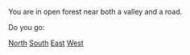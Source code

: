 You are in open forest near both a valley and a road.

Do you go:

[North](../end_of_the_road.md)
[South](../forest/forest.md)
[East](../valley/valley.md)
[West](../valley/valley.md)
